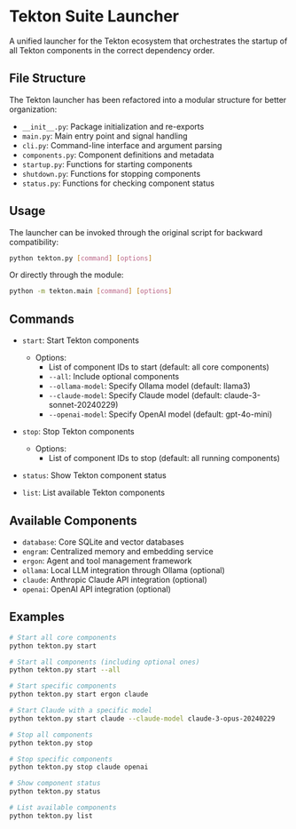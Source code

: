 # Tekton Suite Launcher

A unified launcher for the Tekton ecosystem that orchestrates the startup of all Tekton components in the correct dependency order.

## File Structure

The Tekton launcher has been refactored into a modular structure for better organization:

- `__init__.py`: Package initialization and re-exports
- `main.py`: Main entry point and signal handling
- `cli.py`: Command-line interface and argument parsing
- `components.py`: Component definitions and metadata
- `startup.py`: Functions for starting components
- `shutdown.py`: Functions for stopping components
- `status.py`: Functions for checking component status

## Usage

The launcher can be invoked through the original script for backward compatibility:

```bash
python tekton.py [command] [options]
```

Or directly through the module:

```bash
python -m tekton.main [command] [options]
```

## Commands

- `start`: Start Tekton components
  - Options:
    - List of component IDs to start (default: all core components)
    - `--all`: Include optional components
    - `--ollama-model`: Specify Ollama model (default: llama3)
    - `--claude-model`: Specify Claude model (default: claude-3-sonnet-20240229)
    - `--openai-model`: Specify OpenAI model (default: gpt-4o-mini)

- `stop`: Stop Tekton components
  - Options:
    - List of component IDs to stop (default: all running components)

- `status`: Show Tekton component status

- `list`: List available Tekton components

## Available Components

- `database`: Core SQLite and vector databases
- `engram`: Centralized memory and embedding service
- `ergon`: Agent and tool management framework
- `ollama`: Local LLM integration through Ollama (optional)
- `claude`: Anthropic Claude API integration (optional)
- `openai`: OpenAI API integration (optional)

## Examples

```bash
# Start all core components
python tekton.py start

# Start all components (including optional ones)
python tekton.py start --all

# Start specific components
python tekton.py start ergon claude

# Start Claude with a specific model
python tekton.py start claude --claude-model claude-3-opus-20240229

# Stop all components
python tekton.py stop

# Stop specific components
python tekton.py stop claude openai

# Show component status
python tekton.py status

# List available components
python tekton.py list
```